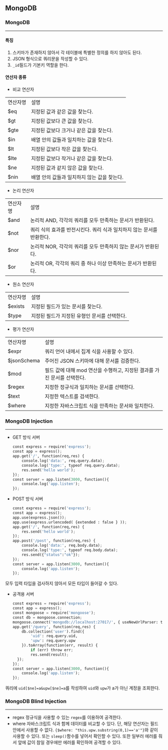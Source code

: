 ## MongoDB
### MongoDB
---
#### 특징
1. 스키마가 존재하지 않아서 각 테이블에 특별한 정의를 하지 않아도 된다.
2. JSON 형식으로 쿼리문을 작성할 수 있다.
3. `_id`필드가 기본키 역할을 한다.
#### 연산자 종류
* 비교 연산자
<table>
  <tr>
    <td>연산자명</td>
    <td>설명</td>
  </tr>
  <tr>
    <td>$eq</td>
    <td>지정된 값과 같은 값을 찾는다.</td>
  </tr>
  <tr>
    <td>$gt</td>
    <td>지정된 값보다 큰 값을 찾는다.</td>
  </tr>
  <tr>
    <td>$gte</td>
    <td>지정된 값보다 크거나 같은 값을 찾는다.</td>
  </tr>
  <tr>
    <td>$in</td>
    <td>배열 안의 값들과 일치하는 값을 찾는다.</td>
  </tr>
  <tr>
    <td>$lt</td>
    <td>지정된 값보다 작은 값을 찾는다.</td>
  </tr>
  <tr>
    <td>$lte</td>
    <td>지정된 값보다 작거나 같은 값을 찾는다.</td>
  </tr>
  <tr>
    <td>$ne</td>
    <td>지정된 값과 같지 않은 값을 찾는다.</td>
  </tr>
  <tr>
    <td>$nin</td>
    <td>배열 안의 값들과 일치하지 않는 값을 찾는다.</td>
  </tr>
</table>

* 논리 연산자
<table>
  <tr>
    <td>연산자명</td>
    <td>설명</td>
  </tr>
  <tr>
    <td>$and</td>
    <td>논리적 AND, 각각의 쿼리를 모두 만족하는 문서가 반환된다.</td>
  </tr>
  <tr>
    <td>$not</td>
    <td>쿼리 식의 효과를 반전시킨다. 쿼리 식과 일치하지 않는 문서를 반환한다.</td>
  </tr>
  <tr>
    <td>$nor</td>
    <td>논리적 NOR, 각각의 쿼리를 모두 만족하지 않는 문서가 반환된다.</td>
  </tr>
  <tr>
    <td>$or</td>
    <td>논리적 OR, 각각의 쿼리 중 하나 이상 만족하는 문서가 반환된다.</td>
  </tr>
</table>

* 원소 연산자
<table>
  <tr>
    <td>연산자명</td>
    <td>설명</td>
  </tr>
  <tr>
    <td>$exists</td>
    <td>지정된 필드가 있는 문서를 찾는다.</td>
  </tr>
  <tr>
    <td>$type</td>
    <td>지정된 필드가 지정된 유형인 문서를 선택한다.</td>
  </tr>
</table>

* 평가 연산자
<table>
  <tr>
    <td>연산자명</td>
    <td>설명</td>
  </tr>
  <tr>
    <td>$expr</td>
    <td>쿼리 언어 내에서 집계 식을 사용할 수 있다.</td>
  </tr>
  <tr>
    <td>$jsonSchema</td>
    <td>주어진 JSON 스키마에 대해 문서를 검증한다.</td>
  </tr>
  <tr>
    <td>$mod</td>
    <td>필드 값에 대해 mod 연산을 수행하고, 지정된 결과를 가진 문서를 선택한다.</td>
  </tr>
  <tr>
    <td>$regex</td>
    <td>지정한 정규식과 일치하는 문서를 선택한다.</td>
  </tr>
  <tr>
    <td>$text</td>
    <td>지정한 텍스트를 검색한다.</td>
  </tr>
  <tr>
    <td>$where</td>
    <td>지정한 자바스크립트 식을 만족하는 문서와 일치한다.</td>
  </tr>
</table>

### MongoDB Injection
---
* GET 방식 서버
  ```py
  const express = require('express');
  const app = express();
  app.get('/', function(req,res) {
      console.log('data:', req.query.data);
      console.log('type:', typeof req.query.data);
      res.send('hello world');
  });
  const server = app.listen(3000, function(){
      console.log('app.listen');
  });
  ```
* POST 방식 서버
  ```py
  const express = require('express');
  const app = express();
  app.use(express.json());
  app.use(express.urlencoded( {extended : false } ));
  app.get('/', function(req,res) {
      res.send('hello world');
  });
  app.post('/post', function(req,res) {
      console.log('data:', req.body.data);
      console.log('type:', typeof req.body.data);
      res.send({"status":"ok"});
  });
  const server = app.listen(3000, function(){
      console.log('app.listen');
  });
  ```
모두 입력 타입을 검사하지 않아서 모든 타입이 들어갈 수 있다.
* 공격용 서버
  ```py
  const express = require('express');
  const app = express();
  const mongoose = require('mongoose');
  const db = mongoose.connection;
  mongoose.connect('mongodb://localhost:27017/', { useNewUrlParser: true, useUnifiedTopology: true });
  app.get('/query', function(req,res) {
      db.collection('user').find({
          'uid': req.query.uid,
          'upw': req.query.upw
      }).toArray(function(err, result) {
          if (err) throw err;
          res.send(result);
    });
  });
  const server = app.listen(3000, function(){
      console.log('app.listen');
  });
  ```
쿼리에 `uid[$ne]=a&upw[$ne]=a`를 작성하여 `uid`와 `upw`가 a가 아닌 계정을 조회한다.

### MongoDB Blind Injection
---
* regex
정규식을 사용할 수 있는 `regex`를 이용하여 공격한다.
* where
자바스크립트 식과 함께 데이터를 비교할 수 있다. 단, 해당 연산자는 필드 안에서 사용할 수 없다. `{$where: "this.upw.substring(0,1)=='a'"}`와 같이 사용할 수 있다. 또는 `sleep()`함수를 넣어서 확인할 수 있다. 또한 일부러 에러를 줘서 앞에 값이 참일 경우에만 에러를 확인하여 공격할 수 있다.